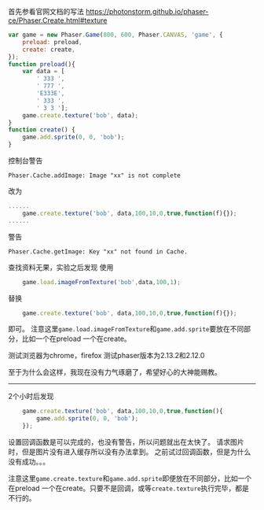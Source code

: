 首先参看官网文档的写法 https://photonstorm.github.io/phaser-ce/Phaser.Create.html#texture
```js
var game = new Phaser.Game(800, 600, Phaser.CANVAS, 'game', {
    preload: preload,
    create: create,
});
function preload(){
    var data = [
        ' 333 ',
        ' 777 ',
        'E333E',
        ' 333 ',
        ' 3 3 '];
    game.create.texture('bob', data);
}
function create() {
    game.add.sprite(0, 0, 'bob');
}
```
控制台警告
```
Phaser.Cache.addImage: Image "xx" is not complete 
```
改为
```js
......
    game.create.texture('bob', data,100,10,0,true,function(f){});
......
```
警告
```
Phaser.Cache.getImage: Key "xx" not found in Cache.
```

查找资料无果，实验之后发现
使用
```js
    game.load.imageFromTexture('bob',data,100,1);
```
替换
```js
    game.create.texture('bob', data,100,10,0,true,function(f){});
```

即可。
注意这里```game.load.imageFromTexture```和```game.add.sprite```要放在不同部分，比如一个在preload 一个在create。


测试浏览器为chrome，firefox
测试phaser版本为2.13.2和2.12.0

至于为什么会这样，我现在没有力气琢磨了，希望好心的大神能赐教。


---
2个小时后发现
```js
    game.create.texture('bob', data,100,10,0,true,function(){
	    game.add.sprite(0, 0, 'bob');
    }); 
```
设置回调函数是可以完成的，也没有警告，所以问题就出在太快了。
请求图片时，但是图片没有进入缓存所以没有办法拿到。
之前试过回调函数，但是为什么没有成功。。。

注意这里```game.create.texture```和```game.add.sprite```即便放在不同部分，比如一个在preload 一个在create。只要不是回调，或等```create.texture```执行完毕，都是不行的。
